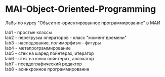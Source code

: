 # MAI-Object-Oriented-Programming
Лабы по курсу "Объектно-ориентированное программирование" в МАИ

lab1 - простые классы  
lab2 - перегрузка операторов - класс "момент времени"  
lab3 - наследование, полиморфизм - фигуры  
lab4 - метапрограммирование  
lab5 - стек на шаред пойнтерах, итератор  
lab6 - стек на юник пойнтерах, аллокатор  
lab7 - псевдографический редактор  
lab8 - асинхронное программирование
